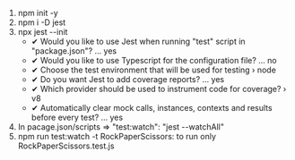 1. npm init -y
1. npm i -D jest
1. npx jest --init
    * ✔ Would you like to use Jest when running "test" script in "package.json"? … yes
    * ✔ Would you like to use Typescript for the configuration file? … no
    * ✔ Choose the test environment that will be used for testing › node
    * ✔ Do you want Jest to add coverage reports? … yes
    * ✔ Which provider should be used to instrument code for coverage? › v8
    * ✔ Automatically clear mock calls, instances, contexts and results before every test? … yes
1. In pacage.json/scripts => "test:watch": "jest --watchAll"
1. npm run test:watch -t RockPaperScissors: to run only RockPaperScissors.test.js
